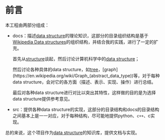 # 前言

本工程由两部分组成：

- docs：描述[data structure](https://en.wikipedia.org/wiki/Data_structure)的理论知识，这部分的目录组织结构是基于[Wikipedia Data structures](https://en.wikipedia.org/wiki/Data_structure)的组织结构，并结合我的实践，进行了一定的扩充。

  首先从[structure](./structure.md)谈起，然后讨论计算机科学中的[data structure](https://en.wikipedia.org/wiki/Data_structure)；

  然后讨论各种具体的data structure，如[tree](https://en.wikipedia.org/wiki/Tree_(data_structure))，[graph](https://en.wikipedia.org/wiki/Graph_(abstract_data_type))等，对于每种data structure，会对它的各方面（描述、表示、实现、操作）进行总结。

  最后对各种data structure进行对比以突出其特性，这样做的目的是为选择data structure提供参考意见。

- src：提供各种data structure的实现，这部分的目录结构和docs的目录结构之间基本上是一一对应，对于每种结构，尽可能地提供python、`c++`、c实现。



总的来说，这个项目作为[data structure](https://en.wikipedia.org/wiki/Data_structure)的知识库，提供文档与实现。

